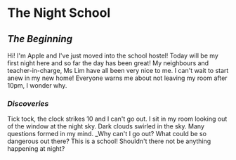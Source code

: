 # **The Night School**

## _The Beginning_

Hi! I'm Apple and I've just moved into the school hostel! Today will be my first night here and so far the day has been great! 
My neighbours and teacher-in-charge, Ms Lim have all been very nice to me. I can't wait to start anew in my new home!
Everyone warns me about not leaving my room after 10pm, I wonder why.

### _Discoveries_ 

Tick tock, the clock strikes 10 and I can't go out. 
I sit in my room looking out of the window at the night sky. Dark clouds swirled in the sky. 
Many questions formed in my mind. _Why can't I go out? What could be so dangerous out there? This is a school! Shouldn't there not be anything happening at night?



